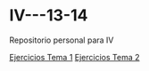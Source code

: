 IV---13-14
==========

Repositorio personal para IV

[Ejercicios Tema 1](https://github.com/SergioMGamarra/IV---13-14/blob/master/IV1.md)
[Ejercicios Tema 2](https://github.com/SergioMGamarra/IV---13-14/blob/master/IV2-1.md)
